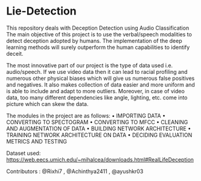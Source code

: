 # Lie-Detection
This repository deals with Deception Detection using Audio Classification 
The main objective of this project is to use the verbal/speech modalities to detect
deception adopted by humans. The implementation of the deep learning methods will
surely outperform the human capabilities to identify deceit.

The most innovative part of our project is the type of data used i.e. audio/speech. If we use
video data then it can lead to racial profiling and numerous other physical biases which will
give us numerous false positives and negatives. It also makes collection of data easier and
more uniform and is able to include and adapt to more outliers. Moreover, in case of video
data, too many different dependencies like angle, lighting, etc. come into picture which can
skew the data.

The modules in the project are as follows:
• IMPORTING DATA
• CONVERTING TO SPECTOGRAM
• CONVERTING TO MFCC
• CLEANING AND AUGMENTATION OF DATA
• BUILDING NETWORK ARCHITECTURE
• TRAINING NETWORK ARCHITECTURE ON DATA
• DECIDING EVALUATION METRICS AND TESTING

Dataset used: https://web.eecs.umich.edu/~mihalcea/downloads.html#RealLifeDeception

Contributors : @Rixhi7 , @Achinthya2411 , @ayushkr03
